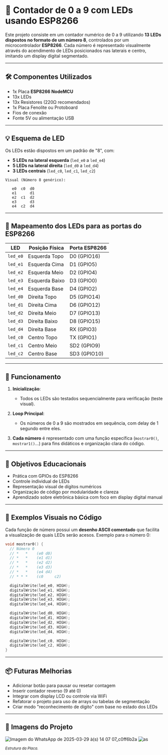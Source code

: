 # 🔢 Contador de 0 a 9 com LEDs usando ESP8266

Este projeto consiste em um contador numérico de 0 a 9 utilizando **13 LEDs dispostos no formato de um número 8**, controlados por um microcontrolador **ESP8266**. Cada número é representado visualmente através do acendimento de LEDs posicionados nas laterais e centro, imitando um display digital segmentado.

---

## 🛠️ Componentes Utilizados

- 1x Placa **ESP8266 NodeMCU**
- 13x LEDs
- 13x Resistores (220Ω recomendados)
- 1x Placa Fenolite ou Protoboard
- Fios de conexão
- Fonte 5V ou alimentação USB

---

## 💡 Esquema de LED

Os LEDs estão dispostos em um padrão de "8", com:

- **5 LEDs na lateral esquerda** (`led_e0` a `led_e4`)
- **5 LEDs na lateral direita** (`led_d0` a `led_d4`)
- **3 LEDs centrais** (`led_c0`, `led_c1`, `led_c2`)

```plaintext
Visual (Número 8 genérico):

   e0  c0  d0
   e1      d1
   e2  c1  d2
   e3      d3
   e4  c2  d4
```

---

## 🔌 Mapeamento dos LEDs para as portas do ESP8266

| LED       | Posição Física       | Porta ESP8266 |
|-----------|----------------------|---------------|
| `led_e0`  | Esquerda Topo        | D0 (GPIO16)   |
| `led_e1`  | Esquerda Cima        | D1 (GPIO5)    |
| `led_e2`  | Esquerda Meio        | D2 (GPIO4)    |
| `led_e3`  | Esquerda Baixo       | D3 (GPIO0)    |
| `led_e4`  | Esquerda Base        | D4 (GPIO2)    |
| `led_d0`  | Direita Topo         | D5 (GPIO14)   |
| `led_d1`  | Direita Cima         | D6 (GPIO12)   |
| `led_d2`  | Direita Meio         | D7 (GPIO13)   |
| `led_d3`  | Direita Baixo        | D8 (GPIO15)   |
| `led_d4`  | Direita Base         | RX (GPIO3)    |
| `led_c0`  | Centro Topo          | TX (GPIO1)    |
| `led_c1`  | Centro Meio          | SD2 (GPIO9)   |
| `led_c2`  | Centro Base          | SD3 (GPIO10)  |

---

## 🚀 Funcionamento

1. **Inicialização**:
   - Todos os LEDs são testados sequencialmente para verificação (teste visual).

2. **Loop Principal**:
   - Os números de 0 a 9 são mostrados em sequência, com delay de 1 segundo entre eles.

3. **Cada número** é representado com uma função específica (`mostrar0()`, `mostrar1()`...) para fins didáticos e organização clara do código.

---

## 🧠 Objetivos Educacionais

- Prática com GPIOs do ESP8266
- Controle individual de LEDs
- Representação visual de dígitos numéricos
- Organização de código por modularidade e clareza
- Aprendizado sobre eletrônica básica com foco em display digital manual

---

## 🧪 Exemplos Visuais no Código

Cada função de número possui um **desenho ASCII comentado** que facilita a visualização de quais LEDs serão acesos. Exemplo para o número 0:

```cpp
void mostrar0() {
  // Número 0
  // *   *    (e0 d0)
  // *   *    (e1 d1)
  // *   *    (e2 d2)
  // *   *    (e3 d3)
  // *   *    (e4 d4)
  // * * *    (c0     c2)

  digitalWrite(led_e0, HIGH);
  digitalWrite(led_e1, HIGH);
  digitalWrite(led_e2, HIGH);
  digitalWrite(led_e3, HIGH);
  digitalWrite(led_e4, HIGH);

  digitalWrite(led_d0, HIGH);
  digitalWrite(led_d1, HIGH);
  digitalWrite(led_d2, HIGH);
  digitalWrite(led_d3, HIGH);
  digitalWrite(led_d4, HIGH);

  digitalWrite(led_c0, HIGH);
  digitalWrite(led_c2, HIGH);
}
```

---

## 📦 Futuras Melhorias

- Adicionar botão para pausar ou resetar contagem
- Inserir contador reverso (9 até 0)
- Integrar com display LCD ou controle via WiFi
- Refatorar o projeto para uso de arrays ou tabelas de segmentação
- Criar modo "reconhecimento de dígito" com base no estado dos LEDs

---

## 📸 Imagens do Projeto

![Imagem do WhatsApp de 2025-03-29 à(s) 14 07 07_c0ff6b2a](https://github.com/user-attachments/assets/1e446c50-c00e-4ecd-9171-1ddfa7ca637c)
![as](https://github.com/user-attachments/assets/49a47272-847d-423a-9995-122b5f19f1d9)

<sub>*Estrutura da Placa.*</sub>
